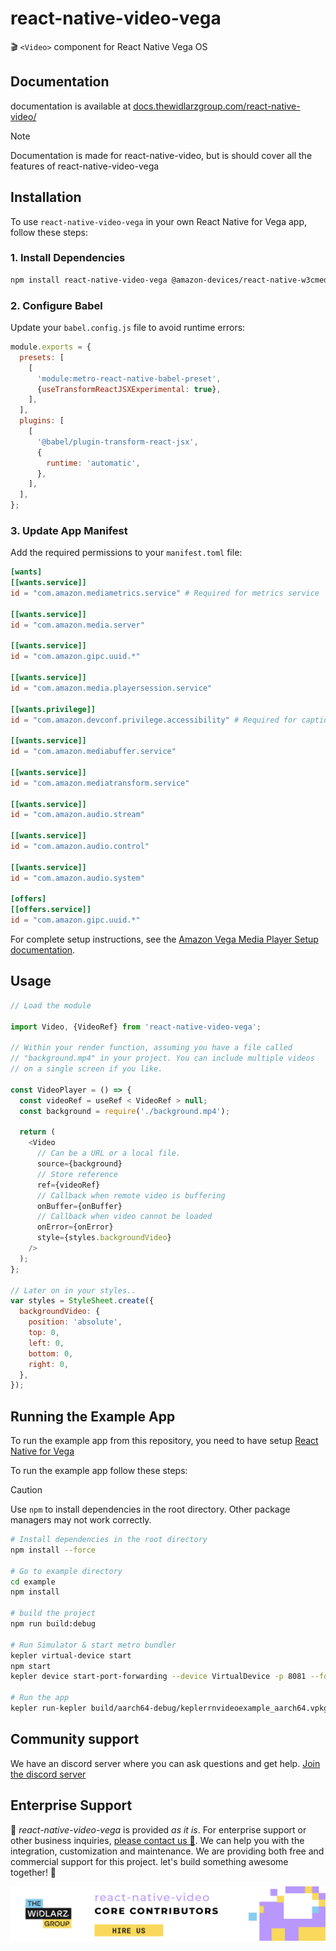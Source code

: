 # react-native-video-vega

🎬 `<Video>` component for React Native Vega OS

## Documentation

documentation is available at [docs.thewidlarzgroup.com/react-native-video/](https://docs.thewidlarzgroup.com/react-native-video/)

> [!NOTE]
> Documentation is made for react-native-video, but is should cover all the features of react-native-video-vega

## Installation

To use `react-native-video-vega` in your own React Native for Vega app, follow these steps:

### 1. Install Dependencies

```bash
npm install react-native-video-vega @amazon-devices/react-native-w3cmedia
```

### 2. Configure Babel

Update your `babel.config.js` file to avoid runtime errors:

```javascript
module.exports = {
  presets: [
    [
      'module:metro-react-native-babel-preset',
      {useTransformReactJSXExperimental: true},
    ],
  ],
  plugins: [
    [
      '@babel/plugin-transform-react-jsx',
      {
        runtime: 'automatic',
      },
    ],
  ],
};
```

### 3. Update App Manifest

Add the required permissions to your `manifest.toml` file:

```toml
[wants]
[[wants.service]]
id = "com.amazon.mediametrics.service" # Required for metrics service

[[wants.service]]
id = "com.amazon.media.server"

[[wants.service]]
id = "com.amazon.gipc.uuid.*"

[[wants.service]]
id = "com.amazon.media.playersession.service"

[[wants.privilege]]
id = "com.amazon.devconf.privilege.accessibility" # Required for captions

[[wants.service]]
id = "com.amazon.mediabuffer.service"

[[wants.service]]
id = "com.amazon.mediatransform.service"

[[wants.service]]
id = "com.amazon.audio.stream"

[[wants.service]]
id = "com.amazon.audio.control"

[[wants.service]]
id = "com.amazon.audio.system"

[offers]
[[offers.service]]
id = "com.amazon.gipc.uuid.*"
```

For complete setup instructions, see the [Amazon Vega Media Player Setup documentation](https://developer.amazon.com/docs/vega/0.21/media-player-setup.html).

## Usage

```javascript
// Load the module

import Video, {VideoRef} from 'react-native-video-vega';

// Within your render function, assuming you have a file called
// "background.mp4" in your project. You can include multiple videos
// on a single screen if you like.

const VideoPlayer = () => {
  const videoRef = useRef < VideoRef > null;
  const background = require('./background.mp4');

  return (
    <Video
      // Can be a URL or a local file.
      source={background}
      // Store reference
      ref={videoRef}
      // Callback when remote video is buffering
      onBuffer={onBuffer}
      // Callback when video cannot be loaded
      onError={onError}
      style={styles.backgroundVideo}
    />
  );
};

// Later on in your styles..
var styles = StyleSheet.create({
  backgroundVideo: {
    position: 'absolute',
    top: 0,
    left: 0,
    bottom: 0,
    right: 0,
  },
});
```

## Running the Example App

To run the example app from this repository, you need to have setup [React Native for Vega](https://developer.amazon.com/docs/vega/0.21/vega-develop.html)

To run the example app follow these steps:

> [!CAUTION]
> Use `npm` to install dependencies in the root directory. Other package managers may not work correctly.

```bash
# Install dependencies in the root directory
npm install --force

# Go to example directory
cd example
npm install

# build the project
npm run build:debug

# Run Simulator & start metro bundler
kepler virtual-device start
npm start
kepler device start-port-forwarding --device VirtualDevice -p 8081 --forward false

# Run the app
kepler run-kepler build/aarch64-debug/keplerrnvideoexample_aarch64.vpkg com.anonymous.rnvexample.main -d VirtualDevice
```

## Community support

We have an discord server where you can ask questions and get help. [Join the discord server](https://discord.gg/WXuM4Tgb9X)

## Enterprise Support

<p>
  📱 <i>react-native-video-vega</i> is provided <i>as it is</i>. For enterprise support or other business inquiries, <a href="https://www.thewidlarzgroup.com/?utm_source=rnvvega&utm_medium=readme#Contact">please contact us 🤝</a>. We can help you with the integration, customization and maintenance. We are providing both free and commercial support for this project. let's build something awesome together! 🚀
</p>
<a href="https://www.thewidlarzgroup.com/?utm_source=rnv&utm_medium=readme">
  <picture>
    <source media="(prefers-color-scheme: dark)" srcset="./docs/assets/baners/twg-dark.png" />
    <source media="(prefers-color-scheme: light)" srcset="./docs/assets/baners/twg-light.png" />
    <img alt="TheWidlarzGroup" src="./docs/assets/baners/twg-light.png" />
  </picture>
</a>
